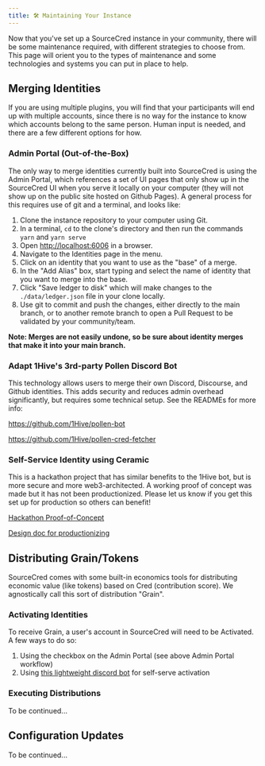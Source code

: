 ```yaml
---
title: 🛠 Maintaining Your Instance
---
```


Now that you've set up a SourceCred instance in your community, there will be
some maintenance required, with different strategies to choose from. This
page will orient you to the types of maintenance and some technologies
and systems you can put in place to help.

## Merging Identities

If you are using multiple plugins, you will find that your participants will end
up with multiple accounts, since there is no way for the instance to know which
accounts belong to the same person. Human input is needed, and there are a few
different options for how.

### Admin Portal (Out-of-the-Box)

The only way to merge identities currently built into SourceCred is using the
Admin Portal, which references a set of UI pages that only show up in the
SourceCred UI when you serve it locally on your computer (they will not show up
on the public site hosted on Github Pages). A general process for this requires
use of git and a terminal, and looks like:

1. Clone the instance repository to your computer using Git.
2. In a terminal, `cd` to the clone's directory and then run the commands `yarn`
   and `yarn serve`
3. Open [http://localhost:6006](http://localhost:6006) in a browser.
4. Navigate to the Identities page in the menu.
5. Click on an identity that you want to use as the "base" of a merge.
6. In the "Add Alias" box, start typing and select the name of identity that you
   want to merge into the base.
7. Click "Save ledger to disk" which will make changes to the
   `./data/ledger.json` file in your clone locally.
8. Use git to commit and push the changes, either directly to the main branch,
   or to another remote branch to open a Pull Request to be validated by your
   community/team.

**Note: Merges are not easily undone, so be sure about identity merges that make
it into your main branch.**

### Adapt 1Hive's 3rd-party Pollen Discord Bot

This technology allows users to merge their own Discord, Discourse, and Github
identities. This adds security and reduces admin overhead significantly, but
requires some technical setup. See the READMEs for more info:

https://github.com/1Hive/pollen-bot

https://github.com/1Hive/pollen-cred-fetcher

### Self-Service Identity using Ceramic

This is a hackathon project that has similar benefits to the 1Hive bot, but is
more secure and more web3-architected. A working proof of concept was made but
it has not been productionized. Please let us know if you get this set up for
production so others can benefit!

[Hackathon Proof-of-Concept](https://github.com/All-in-on-IDX)

[Design doc for productionizing](https://github.com/sourcecred/sourcecred/issues/2853)

## Distributing Grain/Tokens

SourceCred comes with some built-in economics tools for distributing economic
value (like tokens) based on Cred (contribution score). We agnostically call
this sort of distribution "Grain".

### Activating Identities

To receive Grain, a user's account in SourceCred will need to be Activated. A
few ways to do so:

1. Using the checkbox on the Admin Portal (see above Admin Portal workflow)
2. Using
   [this lightweight discord bot](https://github.com/blueridger/sc-address-bot)
   for self-serve activation

### Executing Distributions

To be continued...

## Configuration Updates
To be continued...

